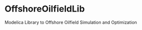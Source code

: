 OffshoreOilfieldLib
===================

Modelica Library to Offshore Oilfield Simulation and Optimization
